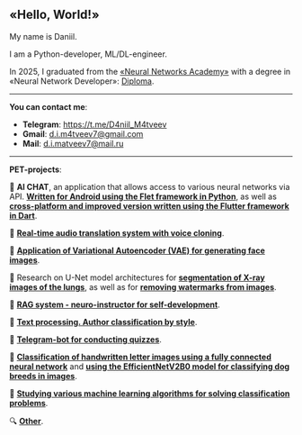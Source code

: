 ## «Hello, World!»

My name is Daniil.

I am a Python-developer, ML/DL-engineer.

In 2025, I graduated from the [«Neural Networks Academy»](https://academy.the-founder.ru) with a degree in «Neural Network Developer»: [Diploma](Диплом_Разработчик_нейросетей.pdf).

---

**You can contact me**:

- **Telegram**: https://t.me/D4niil_M4tveev
- **Gmail**: d.i.m4tveev7@gmail.com
- **Mail**: d.i.matveev7@mail.ru

---

**PET-projects**:

📌 **AI CHAT**, an application that allows access to various neural networks via API. [**Written for Android using the Flet framework in Python**](https://github.com/D4us-M4chanicus/AI-CHAT-android-app.git), as well as [**cross-platform and improved version written using the Flutter framework in Dart**](https://github.com/D4us-M4chanicus/AI-CHAT-cross-platform-app.git).

📌 [**Real-time audio translation system with voice cloning**](https://github.com/D4us-M4chanicus/Audio-translator.git).

📌 [**Application of Variational Autoencoder (VAE) for generating face images**](https://github.com/D4us-M4chanicus/Variational-Autoencoder.git).

📌 Research on U-Net model architectures for [**segmentation of X-ray images of the lungs**](https://github.com/D4us-M4chanicus/Image-segmentation.git), as well as for [**removing watermarks from images**](https://github.com/D4us-M4chanicus/Removing-watermarks.git).

📌 [**RAG system - neuro-instructor for self-development**](https://github.com/D4us-M4chanicus/Neuro-employee.git).

📌 [**Text processing. Author classification by style**](https://github.com/D4us-M4chanicus/Text-processing.git).

📌 [**Telegram-bot for conducting quizzes**](https://github.com/D4us-M4chanicus/Telegram-quiz-bot.git).

📌 [**Classification of handwritten letter images using a fully connected neural network**](https://github.com/D4us-M4chanicus/Handwritten-letter-recognition.git) and [**using the EfficientNetV2B0 model for classifying dog breeds in images**](https://github.com/D4us-M4chanicus/Dog-Breed-Classification.git).

📌 [**Studying various machine learning algorithms for solving classification problems**](https://github.com/D4us-M4chanicus/Algorithms-for-classification-problems.git).

🔍 [**Other**](https://github.com/D4us-M4chanicus?tab=repositories).
